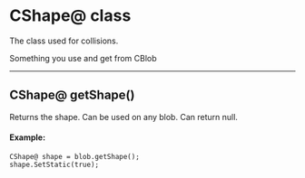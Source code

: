 # CShape@ class
The class used for collisions.

Something you use and get from CBlob

---

## CShape@ getShape()
Returns the shape. Can be used on any blob. Can return null.
#### Example: 
```
CShape@ shape = blob.getShape();
shape.SetStatic(true);
```
